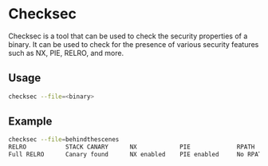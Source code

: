 # Checksec

Checksec is a tool that can be used to check the security properties of a binary. It can be used to check for the presence of various security features such as NX, PIE, RELRO, and more.

## Usage

```bash
checksec --file=<binary>
```

## Example

```bash
checksec --file=behindthescenes
RELRO           STACK CANARY      NX            PIE             RPATH      RUNPATH      Symbols         FORTIFY Fortified       Fortifiable     FILE
Full RELRO      Canary found      NX enabled    PIE enabled     No RPATH   No RUNPATH   73) Symbols       No    0               2               behindthescenes
```